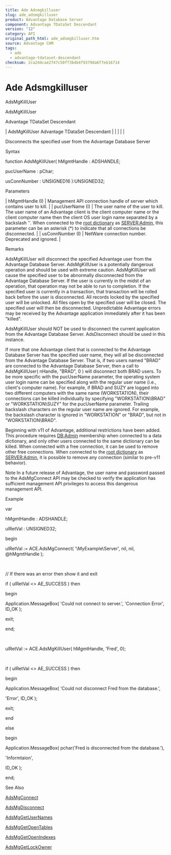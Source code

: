 ```yaml
---
title: Ade Adsmgkilluser
slug: ade_adsmgkilluser
product: Advantage Database Server
component: Advantage TDataSet Descendant
version: "12"
category: API
original_path_html: ade_adsmgkilluser.htm
source: Advantage CHM
tags:
  - ade
  - advantage-tdataset-descendant
checksum: 2ca244cae2747c50ff3b4b4f9379da6f7eb16714
---
```


# Ade Adsmgkilluser

AdsMgKillUser

AdsMgKillUser

Advantage TDataSet Descendant

| AdsMgKillUser  Advantage TDataSet Descendant |  |  |  |  |

Disconnects the specified user from the Advantage Database Server

Syntax

function AdsMgKillUser( hMgmtHandle : ADSHANDLE;

pucUserName : pChar;

usConnNumber : UNSIGNED16 ):UNSIGNED32;

Parameters

| hMgmtHandle (I) | Management API connection handle of server which contains user to kill. |
| pucUserName (I) | The user name of the user to kill. The user name of an Advantage client is the client computer name or the client computer name then the client OS user login name separated by a backslash '\'. When connected to the [root dictionary](master_root_dictionary.md) as [SERVER:Admin](master_database_base_roles.md), this parameter can be an asterisk (\*) to indicate that all connections be disconnected. |
| usConnNumber (I) | NetWare connection number. Deprecated and ignored. |

Remarks

AdsMgKillUser will disconnect the specified Advantage user from the Advantage Database Server. AdsMgKillUser is a potentially dangerous operation and should be used with extreme caution. AdsMgKillUser will cause the specified user to be abnormally disconnected from the Advantage Database Server. If the user is currently in the midst of an operation, that operation may not be able to run to completion. If the specified user is currently in a transaction, that transaction will be rolled back before the user is disconnected. All records locked by the specified user will be unlocked. All files open by the specified user will be closed. The specified user will then be disconnected. Unpredictable Advantage errors may be received by the Advantage application immediately after it has been "killed".

AdsMgKillUser should NOT be used to disconnect the current application from the Advantage Database Server. AdsDisconnect should be used in this instance.

If more that one Advantage client that is connected to the Advantage Database Server has the specified user name, they will all be disconnected from the Advantage Database Server. That is, if two users named "BRAD" are connected to the Advantage Database Server, then a call to AdsMgKillUser( nHandle, "BRAD", 0 ) will disconnect both BRAD users. To be more specific with the pucUserName parameter, the operating system user login name can be specified along with the regular user name (i.e., client's computer name). For example, if BRAD and SUZY are logged into two different computers with the same name (WORKSTATION), their connections can be killed individually by specifying "WORKSTATION\BRAD" or "WORKSTATION\SUZY" for the pucUserName parameter. Trailing backslash characters on the regular user name are ignored. For example, the backslash character is ignored in "WORKSTATION\" or "BRAD\", but not in "WORKSTATION\BRAD\".

Beginning with v11 of Advantage, additional restrictions have been added. This procedure requires [DB:Admin](master_database_base_roles.md) membership when connected to a data dictionary, and only other users connected to the same dictionary can be killed. When connected with a free connection, it can be used to remove other free connections. When connected to the [root dictionary](master_root_dictionary.md) as [SERVER:Admin](master_database_base_roles.md), it is possible to remove any connection (similar to pre-v11 behavior).

Note In a future release of Advantage, the user name and password passed to the AdsMgConnect API may be checked to verify the application has sufficient management API privileges to access this dangerous management API.

Example

var

hMgmtHandle : ADSHANDLE;

ulRetVal : UNSIGNED32;

begin

ulRetVal := ACE.AdsMgConnect( '\\MyExample\Server', nil, nil, @hMgmtHandle );

 

// If there was an error then show it and exit

if ( ulRetVal <> AE\_SUCCESS ) then

begin

Application.MessageBox( 'Could not connect to server.', 'Connection Error', ID\_OK );

exit;

end;

 

ulRetVal := ACE.AdsMgKillUser( hMgmtHandle, 'Fred', 0);

 

if ( ulRetVal <> AE\_SUCCESS ) then

begin

Application.MessageBox( 'Could not disconnect Fred from the database.',

'Error', ID\_OK );

exit;

end

else

begin

Application.MessageBox( pchar('Fred is disconnected from the database.'),

'Informtaion',

ID\_OK );

end;

See Also

[AdsMgConnect](ade_adsmgconnect.md)

[AdsMgDisconnect](ade_adsmgdisconnect.md)

[AdsMgGetUserNames](ade_adsmggetusernames.md)

[AdsMgGetOpenTables](ade_adsmggetopentables.md)

[AdsMgGetOpenIndexes](ade_adsmggetopenindexes.md)

[AdsMgGetLockOwner](ade_adsmggetlockowner.md)
